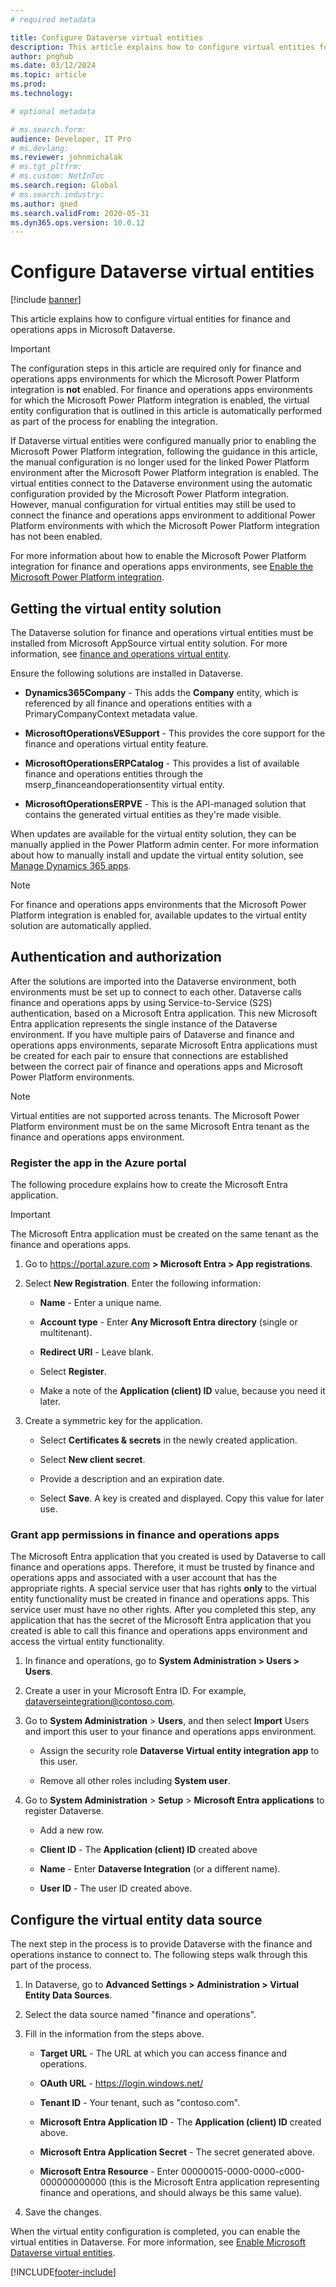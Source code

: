 ```yaml
---
# required metadata

title: Configure Dataverse virtual entities
description: This article explains how to configure virtual entities for finance and operations apps in Microsoft Dataverse.
author: pnghub
ms.date: 03/12/2024
ms.topic: article
ms.prod:
ms.technology: 

# optional metadata

# ms.search.form:
audience: Developer, IT Pro
# ms.devlang: 
ms.reviewer: johnmichalak
# ms.tgt_pltfrm: 
# ms.custom: NotInToc
ms.search.region: Global
# ms.search.industry:
ms.author: gned
ms.search.validFrom: 2020-05-31
ms.dyn365.ops.version: 10.0.12
---
```


# Configure Dataverse virtual entities

[!include [banner](../includes/banner.md)]



This article explains how to configure virtual entities for finance and operations apps in Microsoft Dataverse.

> [!IMPORTANT]
> The configuration steps in this article are required only for finance and operations apps environments for which the Microsoft Power Platform integration is **not** enabled. For finance and operations apps environments for which the Microsoft Power Platform integration is enabled, the virtual entity configuration that is outlined in this article is automatically performed as part of the process for enabling the integration. 
> 
> If Dataverse virtual entities were configured manually prior to enabling the Microsoft Power Platform integration, following the guidance in this article, the manual configuration is no longer used for the linked Power Platform environment after the Microsoft Power Platform integration is enabled. The virtual entities connect to the Dataverse environment using the automatic configuration provided by the Microsoft Power Platform integration. However, manual configuration for virtual entities may still be used to connect the finance and operations apps environment to additional Power Platform environments with which the Microsoft Power Platform integration has not been enabled.
> 
> For more information about how to enable the Microsoft Power Platform integration for finance and operations apps environments, see [Enable the Microsoft Power Platform integration](enable-power-platform-integration.md).

## <a name="get-virtual-entity-solution"></a>Getting the virtual entity solution

The Dataverse solution for finance and operations virtual entities must be installed from Microsoft AppSource virtual entity solution. For more information, see [finance and operations virtual entity](https://appsource.microsoft.com/product/dynamics-crm/mscrm.finance_and_operations_virtual_entity).

Ensure the following solutions are installed in Dataverse.

- **Dynamics365Company** - This adds the **Company** entity, which is referenced by all finance and operations entities with a PrimaryCompanyContext metadata value.

- **MicrosoftOperationsVESupport** - This provides the core support for the finance and operations virtual entity feature.

- **MicrosoftOperationsERPCatalog** - This provides a list of available finance and operations entities through the mserp_financeandoperationsentity virtual entity.

- **MicrosoftOperationsERPVE** - This is the API-managed solution that contains the generated virtual entities as they're made visible.

When updates are available for the virtual entity solution, they can be manually applied in the Power Platform admin center. For more information about how to manually install and update the virtual entity solution, see [Manage Dynamics 365 apps](/power-platform/admin/manage-apps). 

> [!NOTE]
> For finance and operations apps environments that the Microsoft Power Platform integration is enabled for, available updates to the virtual entity solution are automatically applied.

## Authentication and authorization

After the solutions are imported into the Dataverse environment, both environments must be set up to connect to each other. Dataverse calls finance and operations apps by using Service-to-Service (S2S) authentication, based on a Microsoft Entra application. This new Microsoft Entra application represents the single instance of the Dataverse environment. If you have multiple pairs of Dataverse and finance and operations apps environments, separate Microsoft Entra applications must be created for each pair to ensure that connections are established between the correct pair of finance and operations apps and Microsoft Power Platform environments. 

> [!NOTE]
> Virtual entities are not supported across tenants. The Microsoft Power Platform environment must be on the same Microsoft Entra tenant as the finance and operations apps environment.

### Register the app in the Azure portal

The following procedure explains how to create the Microsoft Entra application.

> [!IMPORTANT]
> The Microsoft Entra application must be created on the same tenant as the finance and operations apps.

1.  Go to <https://portal.azure.com> **\> Microsoft Entra \> App registrations**.

2.  Select **New Registration**. Enter the following information:

    - **Name** - Enter a unique name.

    - **Account type** - Enter **Any Microsoft Entra directory** (single or multitenant).

    - **Redirect URI** - Leave blank.

    - Select **Register**.

    - Make a note of the **Application (client) ID** value, because you need it later.

3.  Create a symmetric key for the application.

    - Select **Certificates & secrets** in the newly created application.

    - Select **New client secret**.

    - Provide a description and an expiration date.

    - Select **Save**. A key is created and displayed. Copy this value for later use.

### Grant app permissions in finance and operations apps

The Microsoft Entra application that you created is used by Dataverse to call finance and operations apps. Therefore, it must be trusted by finance and operations apps and associated with a user account that has the appropriate rights. A special service user that has rights **only** to the virtual entity functionality must be created in finance and operations apps. This service user must have no other rights. After you completed this step, any application that has the secret of the Microsoft Entra application that you created is able to call this finance and operations apps environment and access the virtual entity functionality.

1.  In finance and operations, go to **System Administration \> Users \> Users**.
2.  Create a user in your Microsoft Entra ID. For example, dataverseintegration@contoso.com.
3.  Go to **System Administration** \> **Users**, and then select **Import** Users and import this user to your finance and operations apps environment.
    
    - Assign the security role **Dataverse Virtual entity integration app** to this user.

    - Remove all other roles including **System user**.

4.  Go to **System Administration** \> **Setup** \> **Microsoft Entra applications** to register Dataverse. 

    - Add a new row.

    - **Client ID** - The **Application (client) ID** created above

    - **Name** - Enter **Dataverse Integration** (or a different name).

    - **User ID** - The user ID created above.

## Configure the virtual entity data source

The next step in the process is to provide Dataverse with the finance and operations instance to connect to. The following steps walk through this part of the process.

1.  In Dataverse, go to **Advanced Settings \> Administration \> Virtual Entity Data Sources**.

2.  Select the data source named "finance and operations".

3.  Fill in the information from the steps above.

    - **Target URL** - The URL at which you can access finance and operations.

    - **OAuth URL** - https://login.windows.net/

    - **Tenant ID** - Your tenant, such as "contoso.com".

    - **Microsoft Entra Application ID** - The **Application (client) ID** created above.

    - **Microsoft Entra Application Secret** - The secret generated above.

    - **Microsoft Entra Resource** - Enter 00000015-0000-0000-c000-000000000000 (this is the Microsoft Entra application representing finance and operations, and should always be this same value).

4.  Save the changes.

When the virtual entity configuration is completed, you can enable the virtual entities in Dataverse. For more information, see [Enable Microsoft Dataverse virtual entities](enable-virtual-entities.md).


[!INCLUDE[footer-include](../../../includes/footer-banner.md)]
